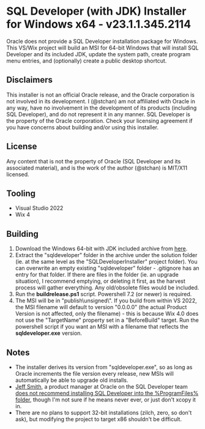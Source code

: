 # SQL Developer (with JDK) Installer for Windows x64 - v23.1.1.345.2114
Oracle does not provide a SQL Developer installation package for Windows. This VS/Wix project will build an MSI for 64-bit Windows that will install SQL Developer and its included JDK, update the system path, create program menu entries, and (optionally) create a public desktop shortcut.

## Disclaimers
This installer is not an official Oracle release, and the Oracle corporation is not involved in its development. I (@stchan) am not affiliated with Oracle in any way, have no involvement in the development of its products (including SQL Developer), and do not represent it in any manner. SQL Developer is the property of the Oracle corporation. Check your licensing agreement if you have concerns about building and/or using this installer.

## License
Any content that is not the property of Oracle (SQL Developer and its associated material), and is the work of the author (@stchan) is MIT/X11 licensed.

## Tooling
* Visual Studio 2022
* Wix 4

## Building
1. Download the Windows 64-bit with JDK included archive from [here](https://www.oracle.com/database/sqldeveloper/technologies/download/).
1. Extract the "sqldeveloper" folder in the archive under the solution folder (ie. at the same level as the "SQLDeveloperInstaller" project folder). You can overwrite an empty existing "sqldeveloper" folder - .gitignore has an entry for that folder. If there are files in the folder (ie. an upgrade situation), I recommend emptying, or deleting it first, as the harvest process will gather everything. Any old/obsolete files would be included.
1. Run the **buildrelease.ps1** script. Powershell 7.2 (or newer) is required.
1. The MSI will be in "publish\unsigned\\<culture>". If you build from within VS 2022, the MSI filename will default to version "0.0.0.0" (the actual Product Version is not affected, only the filename) - this is because Wix 4.0 does not use the "TargetName" property set in a "BeforeBuild" target. Run the powershell script if you want an MSI with a filename that reflects the **sqldeveloper.exe** version.

## Notes
* The installer derives its version from "sqldeveloper.exe", so as long as Oracle increments the file version every release, new MSIs will automatically be able to upgrade old installs.
* [Jeff Smith](https://www.thatjeffsmith.com/about/), a product manager at Oracle on the SQL Developer team [does not recommend installing SQL Developer into the %ProgramFiles% folder](https://www.thatjeffsmith.com/archive/2022/06/oracle-sql-developer-modeler-versions-22-2-now-available/), though I'm not sure if he means never ever, or just don't xcopy it in.
* There are no plans to support 32-bit installations (zilch, zero, so don't ask), but modifying the project to target x86 shouldn't be difficult.



